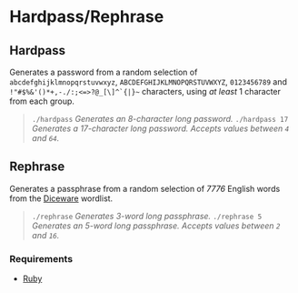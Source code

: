 # Hardpass/Rephrase

## Hardpass

Generates a password from a random selection of `abcdefghijklmnopqrstuvwxyz`, `ABCDEFGHIJKLMNOPQRSTUVWXYZ`, `0123456789` and <code>!"#$%&'()*+,-./:;<=>?@_[\\]^&grave;{|}~</code> characters, using _at least_ 1 character from each group.

>`./hardpass` _Generates an 8-character long password._
>`./hardpass 17` _Generates a 17-character long password. Accepts values between `4` and `64`._

## Rephrase

Generates a passphrase from a random selection of _7776_ English words from the [Diceware](https://theworld.com/~reinhold/diceware.html) wordlist.

>`./rephrase` _Generates 3-word long passphrase._
>`./rephrase 5` _Generates an 5-word long passphrase. Accepts values between `2` and `16`._

### Requirements

* [Ruby](https://www.ruby-lang.org/en/)